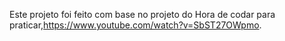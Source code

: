 Este projeto foi feito com base no projeto do Hora de codar para praticar,https://www.youtube.com/watch?v=SbST27OWpmo.